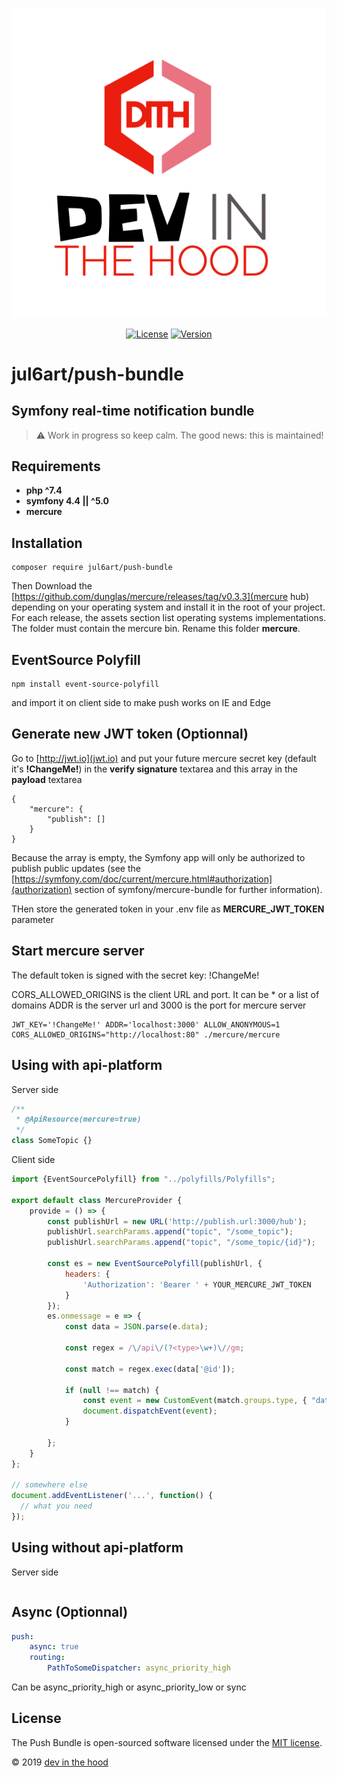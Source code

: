 <p align="center">
    <a href="https://devinthehood.com"><img src="https://github.com/jul6art/symfony-skeleton/blob/master/assets/img/devinthehood.png?raw=true" alt="logo dev in the hood"></a>
</p>

<p align="center">
    <a href="https://opensource.org/licenses/MIT" target="_blank"><img src="https://img.shields.io/badge/License-MIT-yellow.svg" alt="License"></a>
    <a href="https://github.com/jul6art/symfony-skeleton" target="_blank"><img src="https://img.shields.io/static/v1?label=stable&message=v1+coming+soon&color=orange" alt="Version"></a>
</p>

jul6art/push-bundle
===================
Symfony real-time notification bundle
-------------------------------------

> :warning: Work in progress so keep calm. The good news: this is maintained!

Requirements
------------

* **php ^7.4**
* **symfony 4.4 || ^5.0**
* **mercure**

Installation
------------

```console
composer require jul6art/push-bundle
```

Then Download the [https://github.com/dunglas/mercure/releases/tag/v0.3.3](mercure hub) depending on your operating system and install it in the root of your project. 
For each release, the assets section list operating systems implementations. The folder must contain the mercure bin. Rename this folder **mercure**.

EventSource Polyfill
--------------------

```console
npm install event-source-polyfill
```

and import it on client side to make push works on IE and Edge

Generate new JWT token (Optionnal)
----------------------------------

Go to [http://jwt.io](jwt.io) and put your future mercure secret key (default it's **!ChangeMe!**) in the **verify signature** textarea and this array in the **payload** textarea

```console
{
    "mercure": {
        "publish": []
    }
}
```

Because the array is empty, the Symfony app will only be authorized to publish public updates (see the [https://symfony.com/doc/current/mercure.html#authorization](authorization) section of symfony/mercure-bundle for further information).

THen store the generated token in your .env file as **MERCURE_JWT_TOKEN** parameter

Start mercure server
--------------------

The default token is signed with the secret key: !ChangeMe!

CORS_ALLOWED_ORIGINS is the client URL and port. It can be * or a list of domains
ADDR is the server url and 3000 is the port for mercure server

```console
JWT_KEY='!ChangeMe!' ADDR='localhost:3000' ALLOW_ANONYMOUS=1 CORS_ALLOWED_ORIGINS="http://localhost:80" ./mercure/mercure
```

Using with api-platform
-----------------------

Server side

```php
/**
 * @ApiResource(mercure=true)
 */
class SomeTopic {}
```

Client side

```javascript
import {EventSourcePolyfill} from "../polyfills/Polyfills";

export default class MercureProvider {
    provide = () => {
        const publishUrl = new URL('http://publish.url:3000/hub');
        publishUrl.searchParams.append("topic", "/some_topic");
        publishUrl.searchParams.append("topic", "/some_topic/{id}");

        const es = new EventSourcePolyfill(publishUrl, {
            headers: {
                'Authorization': 'Bearer ' + YOUR_MERCURE_JWT_TOKEN
            }
        });
        es.onmessage = e => {
            const data = JSON.parse(e.data);

            const regex = /\/api\/(?<type>\w+)\//gm;

            const match = regex.exec(data['@id']);

            if (null !== match) {
                const event = new CustomEvent(match.groups.type, { "data": data });
                document.dispatchEvent(event);
            }

        };
    }
};

// somewhere else
document.addEventListener('...', function() {
  // what you need
});
```

Using without api-platform
--------------------------

Server side

```php

```

Async (Optionnal)
----------------

```yaml
push:
    async: true
    routing:
        PathToSomeDispatcher: async_priority_high
```

Can be async_priority_high or async_priority_low or sync

License
-------

The Push Bundle is open-sourced software licensed under the [MIT license](https://opensource.org/licenses/MIT).

&copy; 2019 [dev in the hood](https://devinthehood.com)
